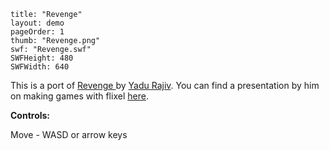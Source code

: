 ```
title: "Revenge"
layout: demo
pageOrder: 1
thumb: "Revenge.png"
swf: "Revenge.swf"
SWFHeight: 480
SWFWidth: 640
```

This is a port of [Revenge ](https://github.com/yadurajiv/revenge)by [Yadu Rajiv](https://github.com/yadurajiv). You can find a presentation by him on making games with flixel [here](http://www.slideshare.net/yadurajiv/making-games-with-flixel).

**Controls:**

Move - WASD or arrow keys